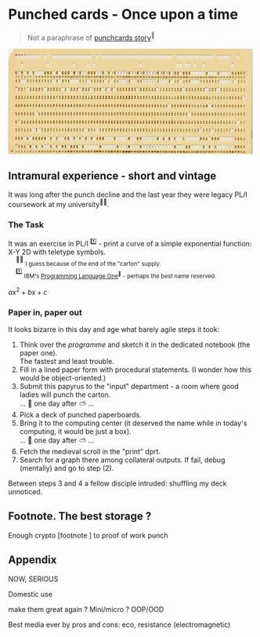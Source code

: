 # Punched cards - Once upon a time

> Not a paraphrase of [punchcards story](https://en.wikipedia.org/wiki/Computer_programming_in_the_punched_card_era)<sup>🔗</sup>

[![punched card snapshot](../_rsc/_img/af/punchcard.jpg)](../_rsc/_img/photo/hist/1966.punch_cards-stack.jpg)

## Intramural experience - short and vintage

It was long after the punch decline and the last year they were legacy PL/I coursework at my university<sup>🙋‍♂️</sup>. 

### The Task

It was an exercise in PL/I&nbsp;<sup>1️⃣</sup> - print a curve of a simple exponential function: X-Y 2D with teletype symbols.\
&nbsp;&nbsp;&nbsp;&nbsp;<sup>🙋‍♂️</sup>&nbsp;<sub>I guess because of the end of the "carton" supply.</sub>\
&nbsp;&nbsp;&nbsp;&nbsp;<sup>1️⃣</sup>&nbsp;<sub>IBM's [Programming Language One](https://en.wikipedia.org/wiki/PL/I)<sup>🔗</sup> - perhaps the best name reserved.</sub>



$`ax^2 + bx + c`$

### Paper in, paper out

It looks bizarre in this day and age what barely agile steps it took:

1. Think over the _programme_ and sketch it in the dedicated notebook (the paper one).\
The fastest and least trouble. 
2. Fill in a lined paper form with procedural statements. (I wonder how this would be object-oriented.)
3. Submit this papyrus to the "input" department - a room where good ladies will punch the carton.\
... 🌙 one day after ⛅ ... 
4. Pick a deck of punched paperboards.
5. Bring it to the computing center (it deserved the name while in today's computing, it would be just a box).\
... 🌙 one day after ⛅ ... 
6. Fetch the medieval scroll in the "print" dprt. 
7. Search for a graph there among collateral outputs. If fail, debug (mentally) and go to step&nbsp;(2).

Between steps 3 and 4 a fellow disciple intruded: shuffling my deck unnoticed.

## Footnote. The best storage ? 

Enough crypto [footnote ] to proof of work punch


## Appendix 

NOW, SERIOUS

Domestic use

make them great again ?
Mini/micro ? OOP/OOD

Best media ever by pros and cons: eco, resistance (electromagnetic)
